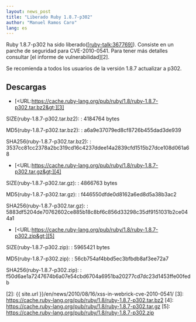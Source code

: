 ```yaml
---
layout: news_post
title: "Liberado Ruby 1.8.7-p302"
author: "Manuel Ramos Caro"
lang: es
---
```


Ruby 1.8.7-p302 ha sido liberado([\[ruby-talk:367769\]][1]). Consiste en
un parche de seguridad para CVE-2010-0541. Para tener más detalles
consultar [el informe de vulnerabilidad][2].

Se recomienda a todos los usuarios de la versión 1.8.7 actualizar a
p302.

## Descargas

* [&lt;URL:https://cache.ruby-lang.org/pub/ruby/1.8/ruby-1.8.7-p302.tar.bz2&gt;][3]

SIZE(ruby-1.8.7-p302.tar.bz2):
: 4184764 bytes

MD5(ruby-1.8.7-p302.tar.bz2):
: a6a9e37079ed8cf8726b455dad3de939

SHA256(ruby-1.8.7-p302.tar.bz2):
: 3537cc81cc2378a2bc319cd16c4237ddee14a2839cfd1515b27dce108d061a68

* [&lt;URL:https://cache.ruby-lang.org/pub/ruby/1.8/ruby-1.8.7-p302.tar.gz&gt;][4]

SIZE(ruby-1.8.7-p302.tar.gz):
: 4866763 bytes

MD5(ruby-1.8.7-p302.tar.gz):
: f446550dfde0d8162a6ed8d5a38b3ac2

SHA256(ruby-1.8.7-p302.tar.gz):
: 5883df5204de70762602ce885b18c8bf6c856d33298c35df9151031b2ce044a1

* [&lt;URL:https://cache.ruby-lang.org/pub/ruby/1.8/ruby-1.8.7-p302.zip&gt;][5]

SIZE(ruby-1.8.7-p302.zip):
: 5965421 bytes

MD5(ruby-1.8.7-p302.zip):
: 56cb754af4bbd5ec3bfbdb8af3ee72a7

SHA256(ruby-1.8.7-p302.zip):
: f50d6ae1a7247674b6a07e54cbd6704a6951ba20277cd7dc23d1453ffe00fedb



[1]: https://blade.ruby-lang.org/ruby-talk/367769
[2]: {{ site.url }}/en/news/2010/08/16/xss-in-webrick-cve-2010-0541/
[3]: https://cache.ruby-lang.org/pub/ruby/1.8/ruby-1.8.7-p302.tar.bz2
[4]: https://cache.ruby-lang.org/pub/ruby/1.8/ruby-1.8.7-p302.tar.gz
[5]: https://cache.ruby-lang.org/pub/ruby/1.8/ruby-1.8.7-p302.zip
